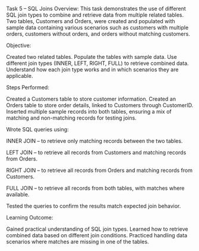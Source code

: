 Task 5 – SQL Joins
Overview:
This task demonstrates the use of different SQL join types to combine and retrieve data from multiple related tables. Two tables, Customers and Orders, were created and populated with sample data containing various scenarios such as customers with multiple orders, customers without orders, and orders without matching customers.

Objective:

Created two related tables.
Populate the tables with sample data.
Use different join types (INNER, LEFT, RIGHT, FULL) to retrieve combined data.
Understand how each join type works and in which scenarios they are applicable.

Steps Performed:

Created a Customers table to store customer information.
Created an Orders table to store order details, linked to Customers through CustomerID.
Inserted multiple sample records into both tables, ensuring a mix of matching and non-matching records for testing joins.

Wrote SQL queries using:

INNER JOIN – to retrieve only matching records between the two tables.

LEFT JOIN – to retrieve all records from Customers and matching records from Orders.

RIGHT JOIN – to retrieve all records from Orders and matching records from Customers.

FULL JOIN – to retrieve all records from both tables, with matches where available.

Tested the queries to confirm the results match expected join behavior.

Learning Outcome:

Gained practical understanding of SQL join types.
Learned how to retrieve combined data based on different join conditions.
Practiced handling data scenarios where matches are missing in one of the tables.

